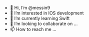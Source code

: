 - 👋 Hi, I’m @messin9
- 👀 I’m interested in IOS development 
- 🌱 I’m currently learning Swift 
- 💞️ I’m looking to collaborate on ...
- 📫 How to reach me ...

<!---
messin9/messin9 is a ✨ special ✨ repository because its `README.md` (this file) appears on your GitHub profile.
You can click the Preview link to take a look at your changes.
--->
